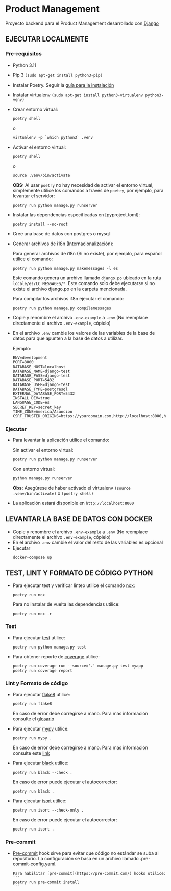 # Product Management

Proyecto backend para el Product Management desarrollado con [Django](https://www.djangoproject.com/)

## EJECUTAR LOCALMENTE

### Pre-requisitos

-   Python 3.11
-   Pip 3 `(sudo apt-get install python3-pip)`
-   Instalar Poetry. Seguir la [guía para la instalación](https://python-poetry.org/docs/)
-   Instalar virtualenv `(sudo apt-get install python3-virtualenv python3-venv)`
-   Crear entorno virtual:
    ```
    poetry shell
    ```
    o
    ```
    virtualenv -p `which python3` .venv
    ```
-   Activar el entorno virtual:
    ```
    poetry shell
    ```
    o
    ```
    source .venv/bin/activate
    ```
    **OBS:** Al usar `poetry` no hay necesidad de activar el entorno virtual, simplemente utilice los comandos a través de `poetry`, por ejemplo, para levantar el servidor:
    ```
    poetry run python manage.py runserver
    ```
-   Instalar las dependencias especificadas en [pyproject.toml]:
    ```
    poetry install --no-root
    ```
-   Cree una base de datos con postgres o mysql
-   Generar archivos de i18n (Internacionalización):

    Para generar archivos de i18n (Si no existe), por ejemplo, para español utilice el comando:

    ```
    poetry run python manage.py makemessages -l es
    ```

    Este comando genera un archivo llamado `django.po` ubicado en la ruta `locale/es/LC_MESSAGES/*`. Este comando solo debe ejecutarse si no existe el archivo django.po en la carpeta mencionada.

    Para compilar los archivos i18n ejecutar el comando:

    ```
    poetry run python manage.py compilemessages
    ```

-   Copie y renombre el archivo `.env-example` a `.env` (No reemplace directamente el archivo `.env-example`, cópielo)
-   En el archivo `.env` cambie los valores de las variables de la base de datos para que apunten a la base de datos a utilizar.

    Ejemplo:

    ```
    ENV=development
    PORT=8000
    DATABASE_HOST=localhost
    DATABASE_NAME=django-test
    DATABASE_PASS=django-test
    DATABASE_PORT=5432
    DATABASE_USER=django-test
    DATABASE_TYPE=postgresql
    EXTERNAL_DATABASE_PORT=5432
    INSTALL_DEV=true
    LANGUAGE_CODE=es
    SECRET_KEY=secret_key
    TIME_ZONE=America/Asuncion
    CSRF_TRUSTED_ORIGINS=https://yourdomain.com,http://localhost:8000,http://localhost:8888
    ```

### Ejecutar

-   Para levantar la aplicación utilice el comando:

    Sin activar el entorno virtual:

    ```
    poetry run python manage.py runserver
    ```

    Con entorno virtual:

    ```
    python manage.py runserver
    ```

    **Obs:** Asegúrese de haber activado el virtualenv `(source .venv/bin/activate)` o `(poetry shell)`

-   La aplicación estará disponible en `http://localhost:8000`

## LEVANTAR LA BASE DE DATOS CON DOCKER

-   Copie y renombre el archivo `.env-example` a `.env` (No reemplace directamente el archivo `.env-example`, cópielo)
-   En el archivo `.env` cambie el valor del resto de las variables es opcional
-   Ejecutar
    ```
    docker-compose up
    ```

## TEST, LINT Y FORMATO DE CÓDIGO PYTHON

-   Para ejecutar test y verificar linteo utilice el comando [nox](https://nox.thea.codes/en/stable/):

    ```
    poetry run nox
    ```

    Para no instalar de vuelta las dependencias utilice:

    ```
    poetry run nox -r
    ```

### Test

-   Para ejecutar [test](https://docs.djangoproject.com/en/4.1/topics/testing) utilice:

    ```
    poetry run python manage.py test
    ```

-   Para obtener reporte de [coverage](https://docs.djangoproject.com/en/4.1/topics/testing/advanced/#integration-with-coverage-py) utilice:
    ```
    poetry run coverage run --source='.' manage.py test myapp
    poetry run coverage report
    ```

### Lint y Formato de código

-   Para ejecutar [flake8](https://flake8.pycqa.org/en/latest/) utilice:

    ```
    poetry run flake8
    ```

    En caso de error debe corregirse a mano. Para más información consulte el [glosario](https://flake8.pycqa.org/en/latest/glossary.html)

-   Para ejecutar [mypy](https://mypy.readthedocs.io/en/stable/) utilice:

    ```
    poetry run mypy .
    ```

    En caso de error debe corregirse a mano. Para más información consulte este [link](https://mypy.readthedocs.io/en/stable/cheat_sheet_py3.html)

-   Para ejecutar [black](https://github.com/psf/black) utilice:

    ```
    poetry run black --check .
    ```

    En caso de error puede ejecutar el autocorrector:

    ```
    poetry run black .
    ```

-   Para ejecutar [isort](https://pycqa.github.io/isort/) utilice:
    ```
    poetry run isort --check-only .
    ```
    En caso de error puede ejecutar el autocorrector:
    ```
    poetry run isort .
    ```

### Pre-commit

-   [Pre-commit](https://pre-commit.com/) hook sirve para evitar que código no estándar se suba al repositorio.
    La configuración se basa en un archivo llamado .pre-commit-config.yaml.

        Para habilitar [pre-commit](https://pre-commit.com/) hooks utilice:
        ```
        poetry run pre-commit install
        ```
